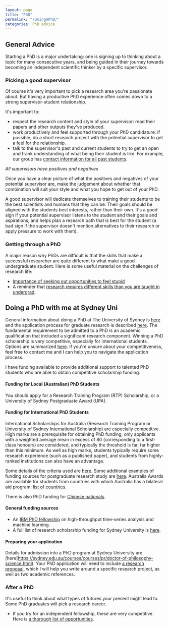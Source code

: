 ```yaml
---
layout: page
title: "PhD"
permalink: "/DoingAPhD/"
categories: PhD advice
---
```


## General Advice

Starting a PhD is a major undertaking: one is signing up to thinking about a topic for many consecutive years, and being guided in their journey towards becoming an independent scientific thinker by a specific supervisor.

### Picking a good supervisor

Of course it's very important to pick a research area you're passionate about.
But having a productive PhD experience often comes down to a strong supervisor-student relationship.

It's important to:
- respect the research content and style of your supervisor: read their papers and other outputs they've produced.
- work productively and feel supported through your PhD candidature: if possible, do a short research project with the potential supervisor to get a feel for the relationship.
- talk to the supervisor's past and current students to try to get an open and frank understanding of what being their student is like. For example, our group has [contact information for all past students](https://dynamicsandneuralsystems.github.io/team/).

_All supervisors have positives and negatives_

Once you have a clear picture of what the positives and negatives of your potential supervisor are, make the judgement about whether that combination will suit your style and what you hope to get out of your PhD.

A good supervisor will dedicate themselves to training their students to be the best scientists and humans that they can be.
Their goals should be aligned with the students best interests, rather than their own.
It's a good sign if your potential supervisor listens to the student and their goals and aspirations, and helps plan a research path that is best for the student (a bad sign if the supervisor doesn't mention alternatives to their research or apply pressure to work with them).

### Getting through a PhD

A major reason why PhDs are difficult is that the skills that make a successful researcher are quite different to what make a good undergraduate student.
Here is some useful material on the challenges of research life:

- [Importance of seeking out opportunities to feel stupid](http://jcs.biologists.org/content/121/11/1771)
- A reminder that [research requires different skills than you are taught in undergrad](http://jxyzabc.blogspot.com.au/2017/09/the-genius-fallacy.html).

## Doing a PhD with me at Sydney Uni

General information about doing a PhD at The University of Sydney is [here](https://sydney.edu.au/courses/courses/pr/doctor-of-philosophy-science.html) and the application process for graduate research is described [here](https://sydney.edu.au/study/admissions/apply/how-to-apply.html#uniqueId_nPUe33Za_5_button).
The fundamental requirement to be admitted to a PhD is an academic qualification that included a significant research component.
Winning a PhD scholarship is very competitive, especially for international students.
Options are summarized [here](http://sydney.edu.au/scholarships/research/research-training-program.shtml).
If you're unsure about your competitiveness, feel free to contact me and I can help you to navigate the application process.

I have funding available to provide additional support to talented PhD students who are able to obtain competitive scholarship funding.

#### Funding for Local (Australian) PhD Students

You should apply for a Research Training Program (RTP) Scholarship, or a University of Sydney Postgraduate Award (UPA).

#### Funding for International PhD Students

International Scholarships for Australia (Research Training Program or University of Sydney International Scholarship) are especially competitive.
High marks are a prerequisite for obtaining PhD funding; only applicants with a weighted average mean in excess of 80 (corresponding to a first-class honours) are considered, and typically the threshold is far, far higher than this minimum.
As well as high marks, students typically require some research experience (such as a published paper), and students from highly-ranked institutions can also have an advantage.

Some details of the criteria used are [here](http://sydney.edu.au/scholarships/docsschols/Higher_Degree_by_Research_Scholarship_Selection_Process.pdf).
Some additional examples of funding sources for postgraduate research study are [here](http://sydney.edu.au/scholarships/postgraduate/international-postgraduate-scholarships.shtml).
Australia Awards are available for students from countries with which Australia has a bilateral aid program: [list of countries](https://dfat.gov.au/people-to-people/australia-awards/Pages/participating-countries.aspx).
<!-- The [Endeavour Scholarship](https://internationaleducation.gov.au/scholarships/scholarships-and-fellowships/Pages/default.aspx) is another one to look into. -->
There is also PhD funding for [Chinese nationals](https://sydney.edu.au/scholarships/e/china-scholarship-council-research-programs-scholarship.html).

#### General funding sources

* An [IBM PhD fellowship](http://www.research.ibm.com/university/awards/phdfellowship.shtml) on high-throughput time-series analysis and machine learning.
* A full list of research scholarship funding for Sydney University is [here](http://sydney.edu.au/scholarships/research/faculty/science.shtml).

#### Preparing your application
Details for admission into a PhD program at Sydney University are [here]https://sydney.edu.au/courses/courses/pr/doctor-of-philosophy-science.html).
Your PhD application will need to include [a research proposal](https://sydney.edu.au/campus-life/student-news/2017/05/30/how-to-write-a-research-proposal-for-a-strong-phd-application.html), which I will help you write around a specific research project, as well as two academic references.



### After a PhD

It's useful to think about what types of futures your present might lead to.
Some PhD graduates will pick a research career.
* If you try for an independent fellowship, these are very competitive.
Here is [a thorough list of opportunities](https://research.jhu.edu/rdt/funding-opportunities/postdoctoral/).
